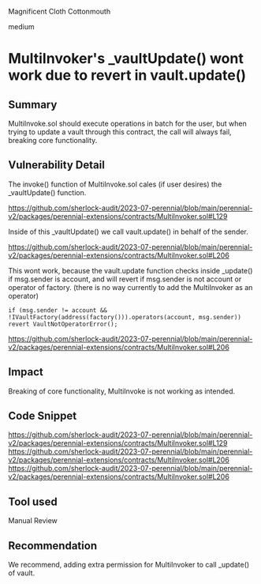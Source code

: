 Magnificent Cloth Cottonmouth

medium

# MultiInvoker's _vaultUpdate() wont work due to revert in vault.update()

## Summary

MultiInvoke.sol should execute operations in batch for the user, but when trying to update a vault through this contract, the call will always fail, breaking core functionality. 

## Vulnerability Detail

The invoke() function of MultiInvoke.sol cales (if user desires) the _vaultUpdate() function.

https://github.com/sherlock-audit/2023-07-perennial/blob/main/perennial-v2/packages/perennial-extensions/contracts/MultiInvoker.sol#L129

Inside of this _vaultUpdate() we call vault.update() in behalf of the sender.

https://github.com/sherlock-audit/2023-07-perennial/blob/main/perennial-v2/packages/perennial-extensions/contracts/MultiInvoker.sol#L206

This wont work, because the vault.update function checks inside _update() if msg.sender is account, and will revert if msg.sender is not account or operator of factory. (there is no way currently to add the MultiInvoker as an operator)

```solidity
if (msg.sender != account && !IVaultFactory(address(factory())).operators(account, msg.sender))
revert VaultNotOperatorError();
```

https://github.com/sherlock-audit/2023-07-perennial/blob/main/perennial-v2/packages/perennial-extensions/contracts/MultiInvoker.sol#L206

## Impact

Breaking of core functionality, MultiInvoke is not working as intended.

## Code Snippet

https://github.com/sherlock-audit/2023-07-perennial/blob/main/perennial-v2/packages/perennial-extensions/contracts/MultiInvoker.sol#L129
https://github.com/sherlock-audit/2023-07-perennial/blob/main/perennial-v2/packages/perennial-extensions/contracts/MultiInvoker.sol#L206
https://github.com/sherlock-audit/2023-07-perennial/blob/main/perennial-v2/packages/perennial-extensions/contracts/MultiInvoker.sol#L206

## Tool used

Manual Review

## Recommendation

We recommend, adding extra permission for MultiInvoker to call _update() of vault.